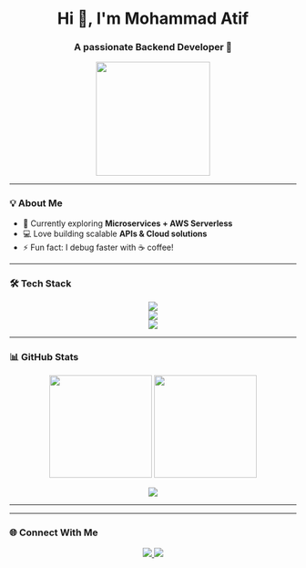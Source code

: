 <h1 align="center">Hi 👋, I'm Mohammad Atif</h1>
<h3 align="center">A passionate Backend Developer 🚀</h3>

<p align="center">
  <img src="https://media.giphy.com/media/WUlplcMpOCEmTGBtBW/giphy.gif" width="200" />
</p>

---

### 💡 About Me  
- 🌱 Currently exploring **Microservices + AWS Serverless**  
- 💻 Love building scalable **APIs & Cloud solutions**  
- ⚡ Fun fact: I debug faster with ☕ coffee!  

---

### 🛠️ Tech Stack  

<p align="center">
  <!-- Languages -->
  <img src="https://skillicons.dev/icons?i=js,ts,nodejs,express,nestjs" />
  <br/>
  <!-- Databases -->
  <img src="https://skillicons.dev/icons?i=mongodb,mysql,dynamodb" />
  <br/>
  <!-- Cloud -->
  <img src="https://skillicons.dev/icons?i=aws" />
</p>

---

### 📊 GitHub Stats  

<p align="center">
  <img src="https://github-readme-stats.vercel.app/api?username=YOUR_GITHUB_USERNAME&show_icons=true&theme=tokyonight" height="180"/>
  <img src="https://github-readme-streak-stats.herokuapp.com/?user=YOUR_GITHUB_USERNAME&theme=tokyonight" height="180"/>
</p>

<p align="center">
  <img src="https://github-profile-trophy.vercel.app/?username=YOUR_GITHUB_USERNAME&theme=matrix&row=1&column=6" />
</p>

---


---

### 🌐 Connect With Me  

<p align="center">
  <a href="www.linkedin.com/in/mohd-atif-034b67162/" target="_Next">
    <img src="https://img.shields.io/badge/-LinkedIn-blue?logo=linkedin&logoColor=white&style=for-the-badge" />
  </a>
  <a href="mailto:mohd.atif81999@gmail.com">
    <img src="https://img.shields.io/badge/-Gmail-red?logo=gmail&logoColor=white&style=for-the-badge" />
  </a>
</p>
